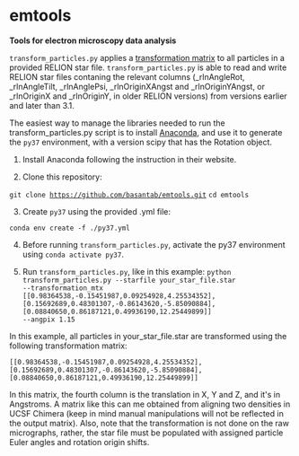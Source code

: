 # emtools
<strong>Tools for electron microscopy data analysis</strong>

<code>transform\_particles.py</code> applies a <a href="https://en.wikipedia.org/wiki/Transformation_matrix">transformation matrix</a> to all particles in a provided RELION star file. <code>transform\_particles.py</code> is able to read and write RELION star files contaning the relevant columns (\_rlnAngleRot, \_rlnAngleTilt, \_rlnAnglePsi, \_rlnOriginXAngst and \_rlnOriginYAngst, or \_rlnOriginX and \_rlnOriginY, in older RELION versions) from versions earlier and later than 3.1.

The easiest way to manage the libraries needed to run the transform_particles.py  script is to install <a href="https://www.anaconda.com/products/individual">Anaconda</a>, and use it to generate the <code>py37</code> environment, with a version scipy that has the Rotation object.

1) Install Anaconda following the instruction in their website.

2) Clone this repository:

<code>git clone https://github.com/basantab/emtools.git</code>
<code>cd emtools</code>

3) Create <code>py37</code> using the provided .yml file:

<code>conda env create -f ./py37.yml</code>

4) Before running <code>transform\_particles.py</code>, activate the py37 environment using <code>conda activate py37</code>.

5) Run <code>transform\_particles.py</code>, like in this example:
<code>python transform\_particles.py --starfile your\_star\_file.star --transformation\_mtx [[0.98364538,-0.15451987,0.09254928,4.25534352],[0.15692689,0.48301307,-0.86143620,-5.85090884],[0.08840650,0.86187121,0.49936190,12.25449899]] --angpix 1.15</code>

In this example, all particles in your\_star\_file.star are transformed using the following transformation matrix:

<code>[[0.98364538,-0.15451987,0.09254928,4.25534352],</code>
<code>[0.15692689,0.48301307,-0.86143620,-5.85090884],</code>
<code>[0.08840650,0.86187121,0.49936190,12.25449899]]</code>

In this matrix, the fourth column is the translation in X, Y and Z, and it's in Angstroms. A matrix like this can me obtained from aligning two densities in UCSF Chimera (keep in mind manual manipulations will not be reflected in the output matrix). Also, note that the transformation is not done on the raw micrographs, rather, the star file must be populated with assigned particle Euler angles and rotation origin shifts.
